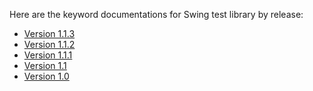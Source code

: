 Here are the keyword documentations for Swing test library by release:

<a href='Hidden comment: doc placefolder'></a>
  * [Version 1.1.3](http://robotframework-swinglibrary.googlecode.com/svn/tags/swinglibrary-1.1.3/doc/SwingLibrary-1.1.3-doc.html)
  * [Version 1.1.2](http://robotframework-swinglibrary.googlecode.com/svn/tags/swinglibrary-1.1.2/doc/swinglibrary-1.1.2-doc.html)
  * [Version 1.1.1](http://robotframework-swinglibrary.googlecode.com/svn/tags/swinglibrary-1.1.1/doc/swinglibrary-1.1.1-doc.html)
  * [Version 1.1](http://robotframework-swinglibrary.googlecode.com/svn/tags/swinglibrary-1.1/doc/swinglibrary-1.1-doc.html)
  * [Version 1.0](http://robotframework-swinglibrary.googlecode.com/svn/tags/swinglibrary-1.0/doc/swinglibrary-1.0-doc.html)